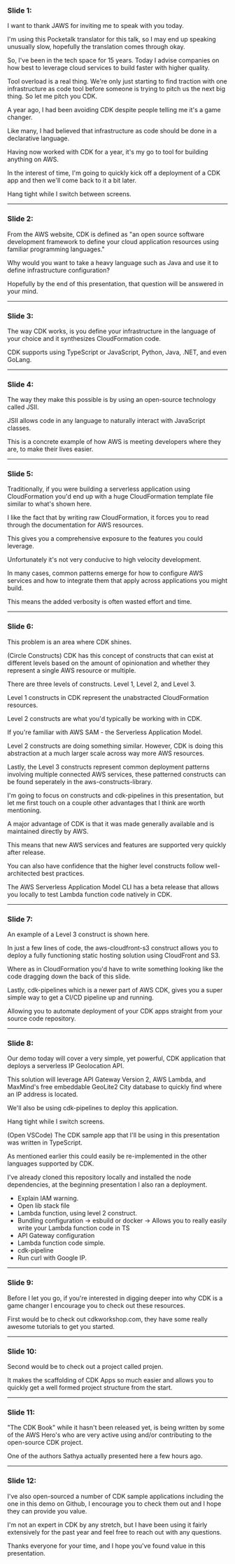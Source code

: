 ### Slide 1:

I want to thank JAWS for inviting me to speak with you today.

I'm using this Pocketalk translator for this talk, so I may end up speaking unusually slow, hopefully the translation comes through okay.

So, I've been in the tech space for 15 years.  Today I advise companies on how best to leverage cloud services to build faster with higher quality.

Tool overload is a real thing.  We're only just starting to find traction with one infrastructure as code tool before someone is trying to pitch us the next big thing.  So let me pitch you CDK.

A year ago, I had been avoiding CDK despite people telling me it's a game changer.

Like many, I had believed that infrastructure as code should be done in a declarative language.

Having now worked with CDK for a year, it's my go to tool for building anything on AWS.

In the interest of time, I'm going to quickly kick off a deployment of a CDK app and then we'll come back to it a bit later.

Hang tight while I switch between screens.

---

### Slide 2:

From the AWS website, CDK is defined as "an open source software development framework to define your cloud application resources using familiar programming languages."

Why would you want to take a heavy language such as Java and use it to define infrastructure configuration?

Hopefully by the end of this presentation, that question will be answered in your mind.

---

### Slide 3:

The way CDK works, is you define your infrastructure in the language of your choice and it synthesizes CloudFormation code. 

CDK supports using TypeScript or JavaScript, Python, Java, .NET, and even GoLang.

---

### Slide 4:

The way they make this possible is by using an open-source technology called JSII.

JSII allows code in any language to naturally interact with JavaScript classes.  

This is a concrete example of how AWS is meeting developers where they are, to make their lives easier.

---

### Slide 5:

Traditionally, if you were building a serverless application using CloudFormation you'd end up with a huge CloudFormation template file similar to what's shown here.

I like the fact that by writing raw CloudFormation, it forces you to read through the documentation for AWS resources.

This gives you a comprehensive exposure to the features you could leverage.

Unfortunately it's not very conducive to high velocity development.

In many cases, common patterns emerge for how to configure AWS services and how to integrate them that apply across applications you might build.

This means the added verbosity is often wasted effort and time.

---

### Slide 6:

This problem is an area where CDK shines.

(Circle Constructs)
CDK has this concept of constructs that can exist at different levels based on the amount of opinionation and whether they represent a single AWS resource or multiple.

There are three levels of constructs.  Level 1, Level 2, and Level 3.

Level 1 constructs in CDK represent the unabstracted CloudFormation resources.

Level 2 constructs are what you'd typically be working with in CDK.

If you're familiar with AWS SAM - the Serverless Application Model.

Level 2 constructs are doing something similar. However, CDK is doing this abstraction at a much larger scale across way more AWS resources.

Lastly, the Level 3 constructs represent common deployment patterns involving multiple connected AWS services, these patterned constructs can be found seperately in the aws-constructs-library.

I'm going to focus on constructs and cdk-pipelines in this presentation, but let me first touch on a couple other advantages that I think are worth mentioning.

A major advantage of CDK is that it was made generally available and is maintained directly by AWS.

This means that new AWS services and features are supported very quickly after release.

You can also have confidence that the higher level constructs follow well-architected best practices.

The AWS Serverless Application Model CLI has a beta release that allows you locally to test Lambda function code natively in CDK.

---

### Slide 7:

An example of a Level 3 construct is shown here.

In just a few lines of code, the aws-cloudfront-s3 construct allows you to deploy a fully functioning static hosting solution using CloudFront and S3. 

Where as in CloudFormation you'd have to write something looking like the code dragging down the back of this slide.

Lastly, cdk-pipelines which is a newer part of AWS CDK, gives you a super simple way to get a CI/CD pipeline up and running.

Allowing you to automate deployment of your CDK apps straight from your source code repository.

---

### Slide 8:

Our demo today will cover a very simple, yet powerful, CDK application that deploys a serverless IP Geolocation API.

This solution will leverage API Gateway Version 2, AWS Lambda, and MaxMind's free embeddable GeoLite2 City database to quickly find where an IP address is located.

We'll also be using cdk-pipelines to deploy this application.

Hang tight while I switch screens.

(Open VSCode)
The CDK sample app that I'll be using in this presentation was written in TypeScript.

As mentioned earlier this could easily be re-implemented in the other languages supported by CDK.

I've already cloned this repository locally and installed the node dependencies, at the beginning presentation I also ran a deployment.

- Explain IAM warning.
- Open lib stack file
- Lambda function, using level 2 construct.
- Bundling configuration
	-> esbuild or docker
	-> Allows you to really easily write your Lambda function code in TS
- API Gateway configuration
- Lambda function code simple.
- cdk-pipeline
- Run curl with Google IP.

---

### Slide 9:

Before I let you go, if you're interested in digging deeper into why CDK is a game changer I encourage you to check out these resources.

First would be to check out cdkworkshop.com, they have some really awesome tutorials to get you started.

---

### Slide 10:

Second would be to check out a project called projen.

It makes the scaffolding of CDK Apps so much easier and allows you to quickly get a well formed project structure from the start.

---

### Slide 11:

"The CDK Book" while it hasn't been released yet, is being written by some of the AWS Hero's who are very active using and/or contributing to the open-source CDK project.

One of the authors Sathya actually presented here a few hours ago.

---

### Slide 12:

I've also open-sourced a number of CDK sample applications including the one in this demo on Github, I encourage you to check them out and I hope they can provide you value.

I'm not an expert in CDK by any stretch, but I have been using it fairly extensively for the past year and feel free to reach out with any questions.

Thanks everyone for your time, and I hope you've found value in this presentation.